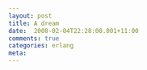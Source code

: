 ```yaml
---
layout: post
title: A dream
date:  2008-02-04T22:28:00.001+11:00
comments: true
categories: erlang
meta: 
---
```

